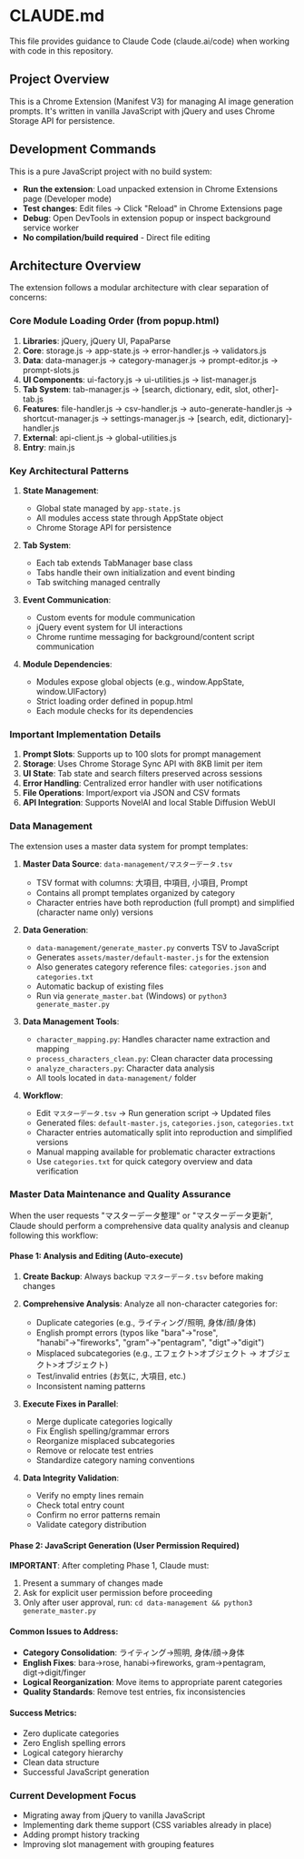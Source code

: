 # CLAUDE.md

This file provides guidance to Claude Code (claude.ai/code) when working with code in this repository.

## Project Overview

This is a Chrome Extension (Manifest V3) for managing AI image generation prompts. It's written in vanilla JavaScript with jQuery and uses Chrome Storage API for persistence.

## Development Commands

This is a pure JavaScript project with no build system:

- **Run the extension**: Load unpacked extension in Chrome Extensions page (Developer mode)
- **Test changes**: Edit files → Click "Reload" in Chrome Extensions page
- **Debug**: Open DevTools in extension popup or inspect background service worker
- **No compilation/build required** - Direct file editing

## Architecture Overview

The extension follows a modular architecture with clear separation of concerns:

### Core Module Loading Order (from popup.html)
1. **Libraries**: jQuery, jQuery UI, PapaParse
2. **Core**: storage.js → app-state.js → error-handler.js → validators.js
3. **Data**: data-manager.js → category-manager.js → prompt-editor.js → prompt-slots.js
4. **UI Components**: ui-factory.js → ui-utilities.js → list-manager.js
5. **Tab System**: tab-manager.js → [search, dictionary, edit, slot, other]-tab.js
6. **Features**: file-handler.js → csv-handler.js → auto-generate-handler.js → shortcut-manager.js → settings-manager.js → [search, edit, dictionary]-handler.js
7. **External**: api-client.js → global-utilities.js
8. **Entry**: main.js

### Key Architectural Patterns

1. **State Management**: 
   - Global state managed by `app-state.js`
   - All modules access state through AppState object
   - Chrome Storage API for persistence

2. **Tab System**:
   - Each tab extends TabManager base class
   - Tabs handle their own initialization and event binding
   - Tab switching managed centrally

3. **Event Communication**:
   - Custom events for module communication
   - jQuery event system for UI interactions
   - Chrome runtime messaging for background/content script communication

4. **Module Dependencies**:
   - Modules expose global objects (e.g., window.AppState, window.UIFactory)
   - Strict loading order defined in popup.html
   - Each module checks for its dependencies

### Important Implementation Details

1. **Prompt Slots**: Supports up to 100 slots for prompt management
2. **Storage**: Uses Chrome Storage Sync API with 8KB limit per item
3. **UI State**: Tab state and search filters preserved across sessions
4. **Error Handling**: Centralized error handler with user notifications
5. **File Operations**: Import/export via JSON and CSV formats
6. **API Integration**: Supports NovelAI and local Stable Diffusion WebUI

### Data Management

The extension uses a master data system for prompt templates:

1. **Master Data Source**: `data-management/マスターデータ.tsv`
   - TSV format with columns: 大項目, 中項目, 小項目, Prompt
   - Contains all prompt templates organized by category
   - Character entries have both reproduction (full prompt) and simplified (character name only) versions

2. **Data Generation**: 
   - `data-management/generate_master.py` converts TSV to JavaScript
   - Generates `assets/master/default-master.js` for the extension
   - Also generates category reference files: `categories.json` and `categories.txt`
   - Automatic backup of existing files
   - Run via `generate_master.bat` (Windows) or `python3 generate_master.py`

3. **Data Management Tools**:
   - `character_mapping.py`: Handles character name extraction and mapping
   - `process_characters_clean.py`: Clean character data processing
   - `analyze_characters.py`: Character data analysis
   - All tools located in `data-management/` folder

4. **Workflow**:
   - Edit `マスターデータ.tsv` → Run generation script → Updated files
   - Generated files: `default-master.js`, `categories.json`, `categories.txt`
   - Character entries automatically split into reproduction and simplified versions
   - Manual mapping available for problematic character extractions
   - Use `categories.txt` for quick category overview and data verification

### Master Data Maintenance and Quality Assurance

When the user requests "マスターデータ整理" or "マスターデータ更新", Claude should perform a comprehensive data quality analysis and cleanup following this workflow:

#### Phase 1: Analysis and Editing (Auto-execute)

1. **Create Backup**: Always backup `マスターデータ.tsv` before making changes
2. **Comprehensive Analysis**: Analyze all non-character categories for:
   - Duplicate categories (e.g., ライティング/照明, 身体/顔/身体)
   - English prompt errors (typos like "bara"→"rose", "hanabi"→"fireworks", "gram"→"pentagram", "digt"→"digit")
   - Misplaced subcategories (e.g., エフェクト>オブジェクト → オブジェクト>オブジェクト)
   - Test/invalid entries (お気に, 大項目, etc.)
   - Inconsistent naming patterns

3. **Execute Fixes in Parallel**:
   - Merge duplicate categories logically
   - Fix English spelling/grammar errors
   - Reorganize misplaced subcategories
   - Remove or relocate test entries
   - Standardize category naming conventions

4. **Data Integrity Validation**:
   - Verify no empty lines remain
   - Check total entry count
   - Confirm no error patterns remain
   - Validate category distribution

#### Phase 2: JavaScript Generation (User Permission Required)

**IMPORTANT**: After completing Phase 1, Claude must:
1. Present a summary of changes made
2. Ask for explicit user permission before proceeding
3. Only after user approval, run: `cd data-management && python3 generate_master.py`

#### Common Issues to Address:

- **Category Consolidation**: ライティング→照明, 身体/顔→身体
- **English Fixes**: bara→rose, hanabi→fireworks, gram→pentagram, digt→digit/finger
- **Logical Reorganization**: Move items to appropriate parent categories
- **Quality Standards**: Remove test entries, fix inconsistencies

#### Success Metrics:
- Zero duplicate categories
- Zero English spelling errors
- Logical category hierarchy
- Clean data structure
- Successful JavaScript generation

### Current Development Focus

- Migrating away from jQuery to vanilla JavaScript
- Implementing dark theme support (CSS variables already in place)
- Adding prompt history tracking
- Improving slot management with grouping features